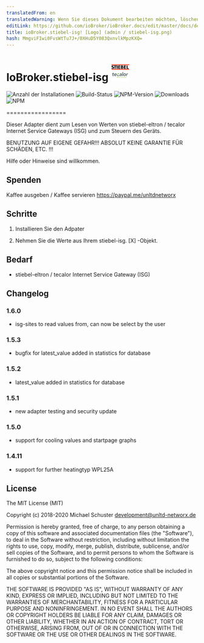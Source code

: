 ```yaml
---
translatedFrom: en
translatedWarning: Wenn Sie dieses Dokument bearbeiten möchten, löschen Sie bitte das Feld "translationsFrom". Andernfalls wird dieses Dokument automatisch erneut übersetzt
editLink: https://github.com/ioBroker/ioBroker.docs/edit/master/docs/de/adapterref/iobroker.stiebel-isg/README.md
title: ioBroker.stiebel-isg! [Logo] (admin / stiebel-isg.png)
hash: MmgviFIwi0FvsWtTu7J+/0XHuD5Y083QxnvlkMpzKXQ=
---
```

# IoBroker.stiebel-isg ![Logo](../../../en/adapterref/iobroker.stiebel-isg/admin/stiebel-isg.png)

![Anzahl der Installationen](http://iobroker.live/badges/stiebel-isg-stable.svg)
![Build-Status](https://api.travis-ci.org/unltdnetworx/ioBroker.stiebel-isg.svg?branch=master)
![NPM-Version](https://img.shields.io/npm/v/iobroker.stiebel-isg.svg)
![Downloads](https://img.shields.io/npm/dm/iobroker.stiebel-isg.svg)
![NPM](https://nodei.co/npm/iobroker.stiebel-isg.png?downloads=true)

=================

Dieser Adapter dient zum Lesen von Werten von stiebel-eltron / tecalor Internet Service Gateways (ISG) und zum Steuern des Geräts.

BENUTZUNG AUF EIGENE GEFAHR!!! ABSOLUT KEINE GARANTIE FÜR SCHÄDEN, ETC. !!!

Hilfe oder Hinweise sind willkommen.

## Spenden
Kaffee ausgeben / Kaffee servieren <https://paypal.me/unltdnetworx>

## Schritte
1. Installieren Sie den Adpater

2. Nehmen Sie die Werte aus Ihrem stiebel-isg. [X] -Objekt.

## Bedarf
* stiebel-eltron / tecalor Internet Service Gateway (ISG)

## Changelog

### 1.6.0

* isg-sites to read values from, can now be select by the user

### 1.5.3

* bugfix for latest_value added in statistics for database

### 1.5.2

* latest_value added in statistics for database

### 1.5.1

* new adapter testing and security update

### 1.5.0

* support for cooling values and startpage graphs

### 1.4.11

* support for further heatingtyp WPL25A

## License

The MIT License (MIT)

Copyright (c) 2018-2020 Michael Schuster <development@unltd-networx.de>

Permission is hereby granted, free of charge, to any person obtaining a copy
of this software and associated documentation files (the "Software"), to deal
in the Software without restriction, including without limitation the rights
to use, copy, modify, merge, publish, distribute, sublicense, and/or sell
copies of the Software, and to permit persons to whom the Software is
furnished to do so, subject to the following conditions:

The above copyright notice and this permission notice shall be included in
all copies or substantial portions of the Software.

THE SOFTWARE IS PROVIDED "AS IS", WITHOUT WARRANTY OF ANY KIND, EXPRESS OR
IMPLIED, INCLUDING BUT NOT LIMITED TO THE WARRANTIES OF MERCHANTABILITY,
FITNESS FOR A PARTICULAR PURPOSE AND NONINFRINGEMENT. IN NO EVENT SHALL THE
AUTHORS OR COPYRIGHT HOLDERS BE LIABLE FOR ANY CLAIM, DAMAGES OR OTHER
LIABILITY, WHETHER IN AN ACTION OF CONTRACT, TORT OR OTHERWISE, ARISING FROM,
OUT OF OR IN CONNECTION WITH THE SOFTWARE OR THE USE OR OTHER DEALINGS IN
THE SOFTWARE.